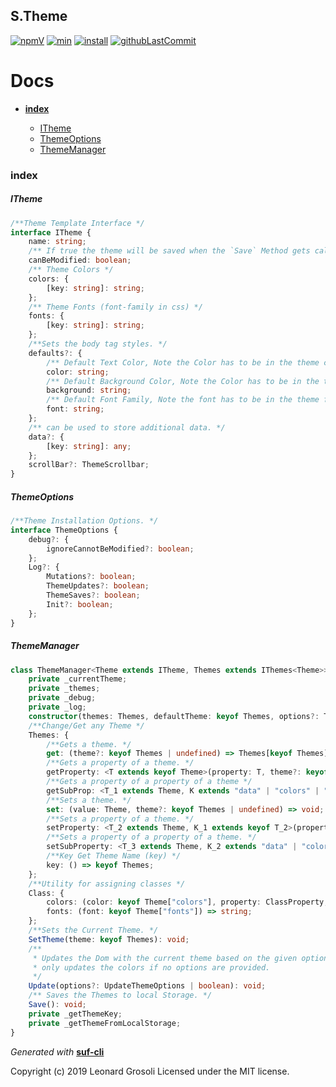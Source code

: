 ## S.Theme

<span id="BADGE_GENERATION_MARKER_0"></span>
[![npmV](https://img.shields.io/npm/v/s.theme?color=green)](https://www.npmjs.com/package/s.theme) [![min](https://img.shields.io/bundlephobia/min/s.theme)](https://bundlephobia.com/result?p=s.theme) [![install](https://badgen.net/packagephobia/install/s.theme)](https://packagephobia.now.sh/result?p=s.theme) [![githubLastCommit](https://img.shields.io/github/last-commit/TheRealSyler/s.theme)](https://github.com/TheRealSyler/s.theme)
<span id="BADGE_GENERATION_MARKER_1"></span>

<span id="DOC_GENERATION_MARKER_0"></span>

# Docs

- **[index](#index)**

  - [ITheme](#itheme)
  - [ThemeOptions](#themeoptions)
  - [ThemeManager](#thememanager)

### index

##### ITheme

```typescript
/**Theme Template Interface */
interface ITheme {
    name: string;
    /** If true the theme will be saved when the `Save` Method gets called.  */
    canBeModified: boolean;
    /** Theme Colors */
    colors: {
        [key: string]: string;
    };
    /** Theme Fonts (font-family in css) */
    fonts: {
        [key: string]: string;
    };
    /**Sets the body tag styles. */
    defaults?: {
        /** Default Text Color, Note the Color has to be in the theme colors. */
        color: string;
        /** Default Background Color, Note the Color has to be in the theme colors. */
        background: string;
        /** Default Font Family, Note the font has to be in the theme fonts. */
        font: string;
    };
    /** can be used to store additional data. */
    data?: {
        [key: string]: any;
    };
    scrollBar?: ThemeScrollbar;
}
```

##### ThemeOptions

```typescript
/**Theme Installation Options. */
interface ThemeOptions {
    debug?: {
        ignoreCannotBeModified?: boolean;
    };
    Log?: {
        Mutations?: boolean;
        ThemeUpdates?: boolean;
        ThemeSaves?: boolean;
        Init?: boolean;
    };
}
```

##### ThemeManager

```typescript
class ThemeManager<Theme extends ITheme, Themes extends IThemes<Theme>> {
    private _currentTheme;
    private _themes;
    private _debug;
    private _log;
    constructor(themes: Themes, defaultTheme: keyof Themes, options?: ThemeOptions);
    /**Change/Get any Theme */
    Themes: {
        /**Gets a theme. */
        get: (theme?: keyof Themes | undefined) => Themes[keyof Themes];
        /**Gets a property of a theme. */
        getProperty: <T extends keyof Theme>(property: T, theme?: keyof Themes | undefined) => Theme[T];
        /**Gets a property of a property of a theme */
        getSubProp: <T_1 extends Theme, K extends "data" | "colors" | "fonts" | "defaults", J extends keyof T_1[K]>(property: K, key: J, theme?: keyof Themes | undefined) => any;
        /**Sets a theme. */
        set: (value: Theme, theme?: keyof Themes | undefined) => void;
        /**Sets a property of a theme. */
        setProperty: <T_2 extends Theme, K_1 extends keyof T_2>(property: K_1, value: T_2[K_1], theme?: keyof Themes | undefined) => void;
        /**Sets a property of a property of a theme. */
        setSubProperty: <T_3 extends Theme, K_2 extends "data" | "colors" | "fonts" | "defaults", J_1 extends keyof T_3[K_2]>(property: K_2, key: J_1, value: T_3[K_2][J_1], theme?: keyof Themes | undefined) => void;
        /**Key Get Theme Name (key) */
        key: () => keyof Themes;
    };
    /**Utility for assigning classes */
    Class: {
        colors: (color: keyof Theme["colors"], property: ClassProperty, selector?: "hover" | "active" | "after" | "before" | "focus" | "placeholder" | "placeholder-hover" | "placeholder-focus" | undefined) => string;
        fonts: (font: keyof Theme["fonts"]) => string;
    };
    /**Sets the Current Theme. */
    SetTheme(theme: keyof Themes): void;
    /**
     * Updates the Dom with the current theme based on the given options.
     * only updates the colors if no options are provided.
     */
    Update(options?: UpdateThemeOptions | boolean): void;
    /** Saves the Themes to local Storage. */
    Save(): void;
    private _getThemeKey;
    private _getThemeFromLocalStorage;
}
```

_Generated with_ **[suf-cli](https://www.npmjs.com/package/suf-cli)**
<span id="DOC_GENERATION_MARKER_1"></span>

<span id="LICENSE_GENERATION_MARKER_0"></span>
Copyright (c) 2019 Leonard Grosoli Licensed under the MIT license.
<span id="LICENSE_GENERATION_MARKER_1"></span>
